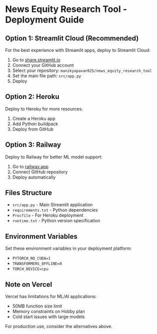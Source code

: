 # News Equity Research Tool - Deployment Guide

## Option 1: Streamlit Cloud (Recommended)

For the best experience with Streamlit apps, deploy to Streamlit Cloud:

1. Go to [share.streamlit.io](https://share.streamlit.io)
2. Connect your GitHub account
3. Select your repository: `manikyapavan925/news_equity_research_tool`
4. Set the main file path: `src/app.py`
5. Deploy

## Option 2: Heroku

Deploy to Heroku for more resources:

1. Create a Heroku app
2. Add Python buildpack
3. Deploy from GitHub

## Option 3: Railway

Deploy to Railway for better ML model support:

1. Go to [railway.app](https://railway.app)
2. Connect GitHub repository
3. Deploy automatically

## Files Structure

- `src/app.py` - Main Streamlit application
- `requirements.txt` - Python dependencies
- `Procfile` - For Heroku deployment
- `runtime.txt` - Python version specification

## Environment Variables

Set these environment variables in your deployment platform:

- `PYTORCH_NO_CUDA=1`
- `TRANSFORMERS_OFFLINE=0`
- `TORCH_DEVICE=cpu`

## Note on Vercel

Vercel has limitations for ML/AI applications:
- 50MB function size limit
- Memory constraints on Hobby plan
- Cold start issues with large models

For production use, consider the alternatives above.
